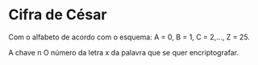# Cifra de César

 Com o alfabeto de acordo com o esquema: A = 0, B = 1, C = 2,..., Z = 25.
 
 
 
 A chave n
 O número da letra x da palavra que se quer encriptografar.
